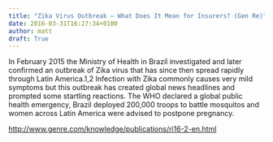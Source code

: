 ```yaml
---
title: "Zika Virus Outbreak – What Does It Mean for Insurers? (Gen Re)"
date: 2016-03-31T16:27:34+0100
author: matt
draft: True
---
```

In February 2015 the Ministry of Health in Brazil investigated and later confirmed an outbreak of Zika virus that has since then spread rapidly through Latin America.1,2 Infection with Zika commonly causes very mild symptoms but this outbreak has created global news headlines and prompted some startling reactions. The WHO declared a global public health emergency, Brazil deployed 200,000 troops to battle mosquitos and women across Latin America were advised to postpone pregnancy.

http://www.genre.com/knowledge/publications/ri16-2-en.html
